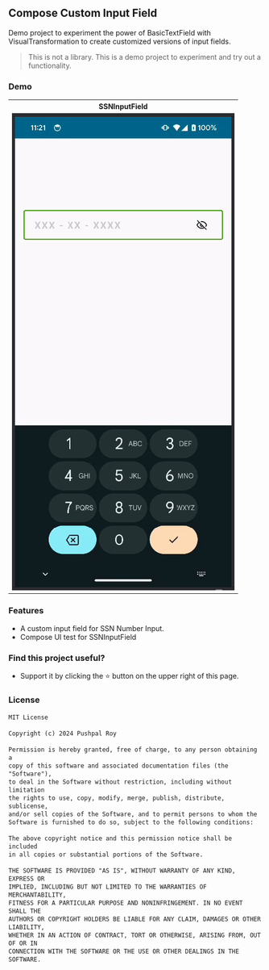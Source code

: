 ## Compose Custom Input Field

Demo project to experiment the power of BasicTextField with VisualTransformation to create customized versions of input fields.

> This is not a library. This is a demo project to experiment and try out a functionality.

### Demo

<table style="width:100%">
  <tr>
    <th>SSNInputField</th>
  </tr>
  <tr>
    <td><img src = "art/ssn_input_field.gif" width="100%" alt="SSNInputField"/></td>
  </tr>
</table>

### Features
- A custom input field for SSN Number Input.
- Compose UI test for SSNInputField 

### Find this project useful?

- Support it by clicking the ⭐️ button on the upper right of this page.

### License

```
MIT License

Copyright (c) 2024 Pushpal Roy

Permission is hereby granted, free of charge, to any person obtaining a 
copy of this software and associated documentation files (the "Software"), 
to deal in the Software without restriction, including without limitation 
the rights to use, copy, modify, merge, publish, distribute, sublicense, 
and/or sell copies of the Software, and to permit persons to whom the 
Software is furnished to do so, subject to the following conditions:

The above copyright notice and this permission notice shall be included 
in all copies or substantial portions of the Software.

THE SOFTWARE IS PROVIDED "AS IS", WITHOUT WARRANTY OF ANY KIND, EXPRESS OR 
IMPLIED, INCLUDING BUT NOT LIMITED TO THE WARRANTIES OF MERCHANTABILITY, 
FITNESS FOR A PARTICULAR PURPOSE AND NONINFRINGEMENT. IN NO EVENT SHALL THE 
AUTHORS OR COPYRIGHT HOLDERS BE LIABLE FOR ANY CLAIM, DAMAGES OR OTHER LIABILITY, 
WHETHER IN AN ACTION OF CONTRACT, TORT OR OTHERWISE, ARISING FROM, OUT OF OR IN 
CONNECTION WITH THE SOFTWARE OR THE USE OR OTHER DEALINGS IN THE SOFTWARE.
```